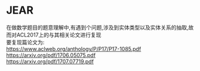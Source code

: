 # JEAR
在做数学题目的题意理解中,有遇到个问题,涉及到实体类型以及实体关系的抽取,故而对ACL2017上的与其相关论文进行复现
</br>
要复现篇论文为:
</br>
https://www.aclweb.org/anthology/P/P17/P17-1085.pdf
</br>
https://arxiv.org/pdf/1706.05075.pdf
</br>
https://arxiv.org/pdf/1707.07719.pdf
